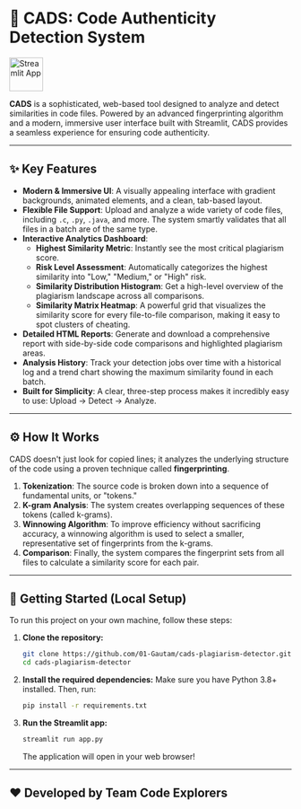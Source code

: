# 🤖 CADS: Code Authenticity Detection System

<!-- Larger Streamlit badge -->
<a href="https://cads-plagiarism-detector-pt7v39zijm5niyo3mwly67.streamlit.app/" target="_blank">
  <img src="https://static.streamlit.io/badges/streamlit_badge_black_white.svg" alt="Streamlit App" style="height:60px;">
</a>

**CADS** is a sophisticated, web-based tool designed to analyze and detect similarities in code files. Powered by an advanced fingerprinting algorithm and a modern, immersive user interface built with Streamlit, CADS provides a seamless experience for ensuring code authenticity.

---

## ✨ Key Features

*   **Modern & Immersive UI**: A visually appealing interface with gradient backgrounds, animated elements, and a clean, tab-based layout.
*   **Flexible File Support**: Upload and analyze a wide variety of code files, including `.c`, `.py`, `.java`, and more. The system smartly validates that all files in a batch are of the same type.
*   **Interactive Analytics Dashboard**:
    *   **Highest Similarity Metric**: Instantly see the most critical plagiarism score.
    *   **Risk Level Assessment**: Automatically categorizes the highest similarity into "Low," "Medium," or "High" risk.
    *   **Similarity Distribution Histogram**: Get a high-level overview of the plagiarism landscape across all comparisons.
    *   **Similarity Matrix Heatmap**: A powerful grid that visualizes the similarity score for every file-to-file comparison, making it easy to spot clusters of cheating.
*   **Detailed HTML Reports**: Generate and download a comprehensive report with side-by-side code comparisons and highlighted plagiarism areas.
*   **Analysis History**: Track your detection jobs over time with a historical log and a trend chart showing the maximum similarity found in each batch.
*   **Built for Simplicity**: A clear, three-step process makes it incredibly easy to use: Upload -> Detect -> Analyze.

---

## ⚙️ How It Works

CADS doesn't just look for copied lines; it analyzes the underlying structure of the code using a proven technique called **fingerprinting**.

1.  **Tokenization**: The source code is broken down into a sequence of fundamental units, or "tokens."
2.  **K-gram Analysis**: The system creates overlapping sequences of these tokens (called k-grams).
3.  **Winnowing Algorithm**: To improve efficiency without sacrificing accuracy, a winnowing algorithm is used to select a smaller, representative set of fingerprints from the k-grams.
4.  **Comparison**: Finally, the system compares the fingerprint sets from all files to calculate a similarity score for each pair.

---

## 🚀 Getting Started (Local Setup)

To run this project on your own machine, follow these steps:

1.  **Clone the repository:**
    ```bash
    git clone https://github.com/01-Gautam/cads-plagiarism-detector.git
    cd cads-plagiarism-detector
    ```

2.  **Install the required dependencies:**
    Make sure you have Python 3.8+ installed. Then, run:
    ```bash
    pip install -r requirements.txt
    ```

3.  **Run the Streamlit app:**
    ```bash
    streamlit run app.py
    ```
    The application will open in your web browser!

---

## ❤️ Developed by Team Code Explorers
